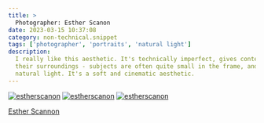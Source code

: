 ```yaml
---
title: >
  Photographer: Esther Scanon
date: 2023-03-15 10:37:08
category: non-technical.snippet
tags: ['photographer', 'portraits', 'natural light']
description:
  I really like this aesthetic. It's technically imperfect, gives context by showing subjects in
  their surroundings - subjects are often quite small in the frame, and relies heavily on beautiful
  natural light. It's a soft and cinematic aesthetic.
---
```


[![estherscanon](/static/images/estherscanon/esther1.png)](/static/images/estherscanon/esther1.png)
[![estherscanon](/static/images/estherscanon/esther3.png)](/static/images/estherscanon/esther3.png)
[![estherscanon](/static/images/estherscanon/esther2.jpg)](/static/images/estherscanon/esther2.jpg)

[Esther Scannon](https://www.estherscanon.com/)
